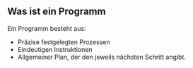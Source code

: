 ## Was ist ein Programm
Ein Programm besteht aus:

* Präzise festgelegten Prozessen
* Eindeutigen Instruktionen
* Allgemeiner Plan, der den jeweils nächsten Schritt angibt.